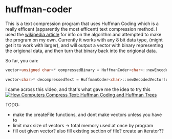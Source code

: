 # huffman-coder

This is a text compression program that uses Huffman Coding which is a really
efficent (apparently the most efficent) text compression method. I used the
[wikipedia article](https://en.wikipedia.org/wiki/Huffman_coding) for info on the algorithm and attempted to make the program
on my own. Currently it works with any 8 bit data type, (might get it to work
with larger), and will output a vector with binary representing the origional
data, and then turn that binary back into the origional data.


So far, you can:

```c++
vector<unsigned char>* compressedBinary = HuffmanCoder<char>::newEncodedVector(charVectorContainingText);
  
vector<char>* decompressedText = HuffmanCoder<char>::newDecodedVector(unsignedCharVectorContainingBinary);
```


I came across this video, and that's what gave me the idea to try this
[![How Computers Compress Text: Huffman Coding and Huffman Trees](http://img.youtube.com/vi/JsTptu56GM8/0.jpg)](http://www.youtube.com/watch?v=JsTptu56GM8)
  
  
  
 TODO:
 - make the createFile functions, and dont make vectors unless you have to
 - limit max size of vectors -> total memory used at once by program
 - fill out given vector? also fill existing section of file? create an iterator??


